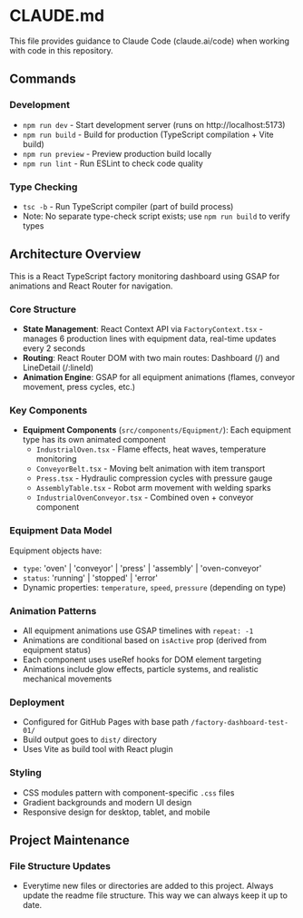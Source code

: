 # CLAUDE.md

This file provides guidance to Claude Code (claude.ai/code) when working with code in this repository.

## Commands

### Development
- `npm run dev` - Start development server (runs on http://localhost:5173)
- `npm run build` - Build for production (TypeScript compilation + Vite build)
- `npm run preview` - Preview production build locally
- `npm run lint` - Run ESLint to check code quality

### Type Checking
- `tsc -b` - Run TypeScript compiler (part of build process)
- Note: No separate type-check script exists; use `npm run build` to verify types

## Architecture Overview

This is a React TypeScript factory monitoring dashboard using GSAP for animations and React Router for navigation.

### Core Structure
- **State Management**: React Context API via `FactoryContext.tsx` - manages 6 production lines with equipment data, real-time updates every 2 seconds
- **Routing**: React Router DOM with two main routes: Dashboard (/) and LineDetail (/:lineId)
- **Animation Engine**: GSAP for all equipment animations (flames, conveyor movement, press cycles, etc.)

### Key Components
- **Equipment Components** (`src/components/Equipment/`): Each equipment type has its own animated component
  - `IndustrialOven.tsx` - Flame effects, heat waves, temperature monitoring
  - `ConveyorBelt.tsx` - Moving belt animation with item transport
  - `Press.tsx` - Hydraulic compression cycles with pressure gauge
  - `AssemblyTable.tsx` - Robot arm movement with welding sparks
  - `IndustrialOvenConveyor.tsx` - Combined oven + conveyor component

### Equipment Data Model
Equipment objects have:
- `type`: 'oven' | 'conveyor' | 'press' | 'assembly' | 'oven-conveyor'
- `status`: 'running' | 'stopped' | 'error'
- Dynamic properties: `temperature`, `speed`, `pressure` (depending on type)

### Animation Patterns
- All equipment animations use GSAP timelines with `repeat: -1`
- Animations are conditional based on `isActive` prop (derived from equipment status)
- Each component uses useRef hooks for DOM element targeting
- Animations include glow effects, particle systems, and realistic mechanical movements

### Deployment
- Configured for GitHub Pages with base path `/factory-dashboard-test-01/`
- Build output goes to `dist/` directory
- Uses Vite as build tool with React plugin

### Styling
- CSS modules pattern with component-specific `.css` files
- Gradient backgrounds and modern UI design
- Responsive design for desktop, tablet, and mobile

## Project Maintenance

### File Structure Updates
- Everytime new files or directories are added to this project. Always update the readme file structure. This way we can always keep it up to date.